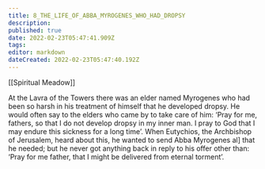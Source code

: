 ```yaml
---
title: 8_THE_LIFE_OF_ABBA_MYROGENES_WHO_HAD_DROPSY
description: 
published: true
date: 2022-02-23T05:47:41.909Z
tags: 
editor: markdown
dateCreated: 2022-02-23T05:47:40.192Z
---
```


[[Spiritual Meadow]]
 
At the Lavra of the Towers there was an elder named Myrogenes who had been so harsh in his treatment of himself that he developed dropsy. He would often say to the elders who came by to take care of him: ‘Pray for me, fathers, so that I do not develop dropsy in my inner man. I pray to God that I may endure this sickness for a long time’. When Eutychios, the Archbishop of Jerusalem, heard about this, he wanted to send Abba Myrogenes al] that he needed; but he never got anything back in reply to his offer other than: ‘Pray for me father, that I might be delivered from eternal torment’. 
